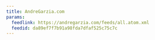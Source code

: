 ```yaml
---
title: AndreGarzia.com
params:
  feedlink: https://andregarzia.com/feeds/all.atom.xml
  feedid: da89ef7f7b91a98fda7dfaf525c75c7c
---
```

